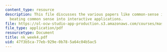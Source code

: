 ```yaml
---
content_type: resource
description: This file discusses the various papers like common-sense interfaces and
  beating common sense into interactive applications.
file: https://ol-ocw-studio-app-production.s3.amazonaws.com/courses/mas-961-ambient-intelligence-spring-2005/47f3b5ca77eb929e0b785a64c04b5ac5_nk_week4.pdf
file_type: application/pdf
resourcetype: Document
title: nk_week4.pdf
uid: 47f3b5ca-77eb-929e-0b78-5a64c04b5ac5
---
```

